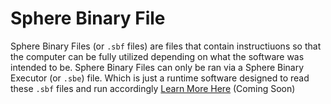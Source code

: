 # Sphere Binary File
Sphere Binary Files (or `.sbf` files) are files that contain instructiuons so that the computer can be fully utilized depending on what the software was intended to be.
Sphere Binary Files can only be ran via a Sphere Binary Executor (or `.sbe`) file. Which is just a runtime software designed to read these `.sbf` files and run accordingly [Learn More Here]() (Coming Soon)
